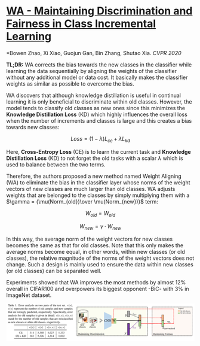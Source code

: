 # [WA - Maintaining Discrimination and Fairness in Class Incremental Learning](https://arxiv.org/abs/1911.07053)

*Bowen Zhao, Xi Xiao, Guojun Gan, Bin Zhang, Shutao Xia. *CVPR 2020*

**TL;DR:** WA corrects the bias towards the new classes in the classifier while learning the data sequentially 
by aligning the weights of the classifier without any additional model or data cost. 
It basically makes the classifier weights as similar as possible to overcome the bias.


WA discovers that although knowledge distillation is useful in continual learning it is only beneficial to discriminate within old classes. 
However, the model tends to classify old classes as new ones since this minimizes the **Knowledge Distillation Loss** (KD) which 
highly influences the overall loss when the number of increments and classes is large and this creates a bias towards new classes:

$$
Loss = (1-\lambda)L_{ce} + \lambda L_{kd}
$$

Here, **Cross-Entropy Loss** (CE) is to learn the current task and **Knowledge Distillation Loss** (KD) to not forget the old tasks 
with a scalar $\lambda$ which is used to balance between the two terms. 

Therefore, the authors proposed a new method named Weight Aligning (WA) to eliminate the bias in the classifier layer 
whose norms of the weight vectors of new classes are much larger than old classes. WA adjusts weights that are belonged to the classes 
by simply multiplying them with a $\gamma = {\mu(Norm_{old})\over \mu(Norm_{new})}$ term: 

$$
W_{old} = W_{old}
$$

$$
W_{new}=\gamma \cdot W_{new}
$$

In this way, the average norm of the weight vectors for new classes becomes the same as that for old classes. 
Note that this only makes the average norms become equal, in other words, within new classes (or old classes), 
the relative magnitude of the norms of the weight vectors does not change. 
Such a design is mainly used to ensure the data within new classes (or old classes) can be separated well.

Experiments showed that WA improves the most methods by almost 12% overall in CIFAR100 and overpowers its biggest opponent -BiC- with 3% in ImageNet dataset.

<p align="center">
  <img src="https://github.com/muratonuryildirim/muratonuryildirim/blob/master/blog/img/wa.png?raw=true" width=900>
</p>
